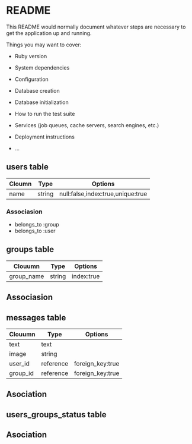 # README

This README would normally document whatever steps are necessary to get the
application up and running.

Things you may want to cover:

* Ruby version

* System dependencies

* Configuration

* Database creation

* Database initialization

* How to run the test suite

* Services (job queues, cache servers, search engines, etc.)

* Deployment instructions

* ...

## users table

|Cloumn|Type|Options|
|-------|----|-------|
|name|string|null:false,index:true,unique:true|

### Associasion
- belongs_to :group
- belongs_to :user

## groups table
|Clouumn|Type|Options|
|-------|----|-------|
|group_name|string|index:true|

## Associasion

## messages table
|Clouumn|Type|Options|
|-------|----|-------|
|text|text|	|
|image|string|	|
|user_id|reference|foreign_key:true	|
|group_id|reference|foreign_key:true	|

## Asociation

## users_groups_status table

## Asociation
